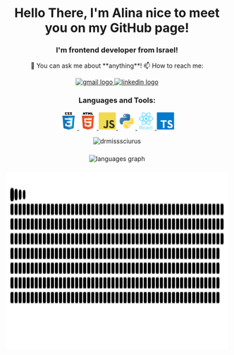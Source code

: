 <h1 align="center">Hello There, I'm Alina nice to meet you on my GitHub page!</h1>
<h3 align="center">I'm frontend developer from Israel!</h3>
<p align="center"> 💬 You can ask me about **anything**!  📫 How to reach me:</p>
<div align="center">
  <a href="mailto:levinad992@gmail.com">
    <img src="https://img.shields.io/static/v1?message=Gmail&logo=gmail&label=&color=D14836&logoColor=white&labelColor=&style=for-the-badge" height="35" alt="gmail logo"  />  
  </a>
  <a href="https://www.linkedin.com/in/alina-levintas/">
    <img src="https://img.shields.io/static/v1?message=LinkedIn&logo=linkedin&label=&color=0077B5&logoColor=white&labelColor=&style=for-the-badge" height="35" alt="linkedin logo"  />
  </a>
</div>

<h3 align="center">Languages and Tools:</h3>
<p align="center"> 
  <a href="https://babeljs.io/" target="_blank" rel="noreferrer">  </a> 
  <a href="https://www.w3schools.com/css/" target="_blank" rel="noreferrer"> 
    <img src="https://raw.githubusercontent.com/devicons/devicon/master/icons/css3/css3-original-wordmark.svg" alt="css3" width="40" height="40"/> 
  </a> 
  <a href="https://www.w3.org/html/" target="_blank" rel="noreferrer"> 
    <img src="https://raw.githubusercontent.com/devicons/devicon/master/icons/html5/html5-original-wordmark.svg" alt="html5" width="40" height="40"/> 
  </a> 
  <a href="https://developer.mozilla.org/en-US/docs/Web/JavaScript" target="_blank" rel="noreferrer"> 
    <img src="https://raw.githubusercontent.com/devicons/devicon/master/icons/javascript/javascript-original.svg" alt="javascript" width="40" height="40"/> 
  </a> 
  <a href="https://www.python.org" target="_blank" rel="noreferrer"> 
    <img src="https://raw.githubusercontent.com/devicons/devicon/master/icons/python/python-original.svg" alt="python" width="40" height="40"/> 
  </a> 
  <a href="https://reactjs.org/" target="_blank" rel="noreferrer"> 
    <img src="https://raw.githubusercontent.com/devicons/devicon/master/icons/react/react-original-wordmark.svg" alt="react" width="40" height="40"/> 
  </a> 
  <a href="https://www.typescriptlang.org/" target="_blank" rel="noreferrer"> 
    <img src="https://raw.githubusercontent.com/devicons/devicon/master/icons/typescript/typescript-original.svg" alt="typescript" width="40" height="40"/> 
  </a> 
</p>

<p  align="center">
  <img src="https://github-readme-streak-stats.herokuapp.com/?user=drmisssciurus" alt="drmisssciurus" />
</p>

###

<div align="center">
  <img src="https://github-readme-stats.vercel.app/api/top-langs?username=drmisssciurus&locale=en&hide_title=false&layout=compact&card_width=320&langs_count=5&theme=dracula&hide_border=false" height="150" alt="languages graph"  />
</div>

###

<!--
<img src="https://github.com/drmisssciurus/drmisssciurus/blob/main/dist/github-snake.svg" alt="Snake animation GIF" width="1000" height="400">
<img src="https://github.com/drmisssciurus/drmisssciurus/blob/main/dist/github-snake-dark.svg" alt="Snake animation GIF" width="1000" height="400">
-->

<picture>
  <source media="(prefers-color-scheme: dark)" srcset="https://github.com/drmisssciurus/drmisssciurus/blob/main/dist/github-snake-dark.svg" />
  <source media="(prefers-color-scheme: light)" srcset="https://github.com/drmisssciurus/drmisssciurus/blob/main/dist/github-snake.svg" />
  <img src="https://github.com/drmisssciurus/drmisssciurus/blob/main/dist/github-snake.svg" alt="Snake animation GIF" width="1000" height="400">
</picture>


###
